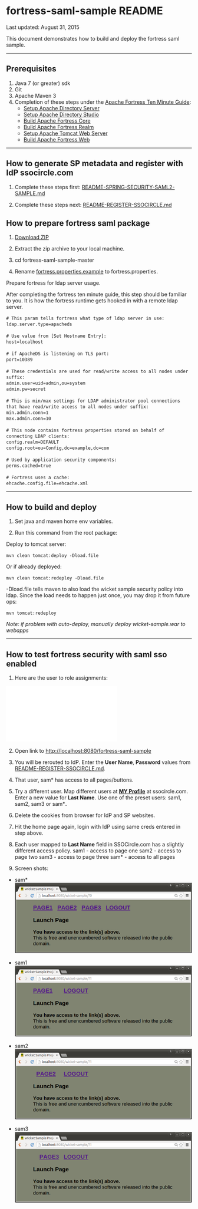 # fortress-saml-sample README

 Last updated: August 31, 2015

 This document demonstrates how to build and deploy the fortress saml sample.

-------------------------------------------------------------------------------
## Prerequisites
1. Java 7 (or greater) sdk
2. Git
3. Apache Maven 3
4. Completion of these steps under the [Apache Fortress Ten Minute Guide](http://directory.apache.org/fortress/gen-docs/latest/apidocs/org/apache/directory/fortress/core/doc-files/ten-minute-guide.html):
    * [Setup Apache Directory Server](http://directory.apache.org/fortress/gen-docs/latest/apidocs/org/apache/directory/fortress/core/doc-files/apache-directory-server.html)
    * [Setup Apache Directory Studio](http://directory.apache.org/fortress/gen-docs/latest/apidocs/org/apache/directory/fortress/core/doc-files/apache-directory-studio.html)
    * [Build Apache Fortress Core](http://directory.apache.org/fortress/gen-docs/latest/apidocs/org/apache/directory/fortress/core/doc-files/apache-fortress-core.html)
    * [Build Apache Fortress Realm](http://directory.apache.org/fortress/gen-docs/latest/apidocs/org/apache/directory/fortress/core/doc-files/apache-fortress-realm.html)
    * [Setup Apache Tomcat Web Server](http://directory.apache.org/fortress/gen-docs/latest/apidocs/org/apache/directory/fortress/core/doc-files/apache-tomcat.html)
    * [Build Apache Fortress Web](http://directory.apache.org/fortress/gen-docs/latest/apidocs/org/apache/directory/fortress/core/doc-files/apache-fortress-web.html)

-------------------------------------------------------------------------------
## How to generate SP metadata and register with IdP ssocircle.com

1. Complete these steps first: [README-SPRING-SECURITY-SAML2-SAMPLE.md](README-SPRING-SECURITY-SAML2-SAMPLE.md)

2. Complete these steps next: [README-REGISTER-SSOCIRCLE.md](README-REGISTER-SSOCIRCLE.md)

## How to prepare fortress saml package

1. [Download ZIP](https://github.com/shawnmckinney/fortress-saml-sample/archive/master.zip)

2. Extract the zip archive to your local machine.

3. cd fortress-saml-sample-master

4. Rename [fortress.properties.example](src/main/resources/fortress.properties.example) to fortress.properties.

 Prepare fortress for ldap server usage.

 After completing the fortress ten minute guide, this step should be familiar to you.  It is how the fortress runtime gets hooked in with a remote ldap server.
 ```properties
# This param tells fortress what type of ldap server in use:
ldap.server.type=apacheds

# Use value from [Set Hostname Entry]:
host=localhost

# if ApacheDS is listening on TLS port:
port=10389

# These credentials are used for read/write access to all nodes under suffix:
admin.user=uid=admin,ou=system
admin.pw=secret

# This is min/max settings for LDAP administrator pool connections that have read/write access to all nodes under suffix:
min.admin.conn=1
max.admin.conn=10

# This node contains fortress properties stored on behalf of connecting LDAP clients:
config.realm=DEFAULT
config.root=ou=Config,dc=example,dc=com

# Used by application security components:
perms.cached=true

# Fortress uses a cache:
ehcache.config.file=ehcache.xml
 ```

-------------------------------------------------------------------------------
## How to build and deploy

1. Set java and maven home env variables.

2. Run this command from the root package:

  Deploy to tomcat server:
  ```maven
 mvn clean tomcat:deploy -Dload.file
  ```

  Or if already deployed:
  ```maven
 mvn clean tomcat:redeploy -Dload.file
  ```

   -Dload.file tells maven to also load the wicket sample security policy into ldap.  Since the load needs to happen just once, you may drop it from future ops:
  ```maven
 mvn tomcat:redeploy
  ```
 *Note: if problem  with auto-deploy, manually deploy wicket-sample.war to webapps*

-------------------------------------------------------------------------------

## How to test fortress security with saml sso enabled

 1. Here are the user to role assignments:

  ![fortress-saml-sample security policy](src/main/resources/fortress-saml-sample-security-policy.xml)

 2. Open link to [http://localhost:8080/fortress-saml-sample](http://localhost:8080/fortress-saml-sample)

 3. You will be rerouted to IdP.  Enter the **User Name**, **Password** values from [README-REGISTER-SSOCIRCLE.md](README-REGISTER-SSOCIRCLE.md).

 4. That user, sam* has access to all pages/buttons.

 5. Try a different user.
   Map different users at [**MY Profile**](https://idp.ssocircle.com/sso/hos/SelfCare.jsp) at ssocircle.com.
   Enter a new value for **Last Name**.
   Use one of the preset users: sam1, sam2, sam3 or sam*..

 6. Delete the cookies from browser for IdP and SP websites.

 7. Hit the home page again, login with IdP using same creds entered in step above.

 8. Each user mapped to **Last Name** field in SSOCircle.com has a slightly different access policy.
  sam1 - access to page one
  sam2 - access to page two
  sam3 - access to page three
  sam* - access to all pages

 9. Screen shots:
  * sam*
    ![Sam*](src/main/javadoc/doc-files/Screenshot-wicket-sample-wssuperuser-small.png "Super User")

  * sam1
    ![WsUser1](src/main/javadoc/doc-files/Screenshot-wicket-sample-wsuser1-small.png "WsUser1")

  * sam2
    ![WsUser2](src/main/javadoc/doc-files/Screenshot-wicket-sample-wsuser2-small.png "WsUser2")

  * sam3
    ![WsUser3](src/main/javadoc/doc-files/Screenshot-wicket-sample-wsuser3-small.png "WsUser3")